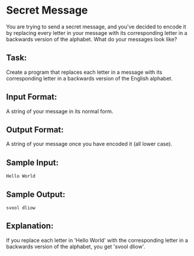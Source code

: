# Secret Message  

You are trying to send a secret message, and you've decided to encode it by replacing every letter in your message with its corresponding letter in a backwards version of the alphabet. 
What do your messages look like?

## Task: 
Create a program that replaces each letter in a message with its corresponding letter in a backwards version of the English alphabet.

## Input Format: 
A string of your message in its normal form.

## Output Format: 
A string of your message once you have encoded it (all lower case).

## Sample Input: 
```
Hello World
```

## Sample Output: 
```
svool dliow
```

## Explanation: 
If you replace each letter in 'Hello World' with the corresponding letter in a backwards version of the alphabet, you get 'svool dliow'. 
